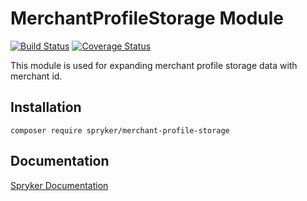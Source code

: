 # MerchantProfileStorage Module
[![Build Status](https://travis-ci.org/spryker/merchant-profile-storage.svg)](https://travis-ci.org/spryker/merchant-profile-storage)
[![Coverage Status](https://coveralls.io/repos/github/spryker/merchant-profile-storage/badge.svg)](https://coveralls.io/github/spryker/merchant-profile-storage)

This module is used for expanding merchant profile storage data with merchant id.

## Installation

```
composer require spryker/merchant-profile-storage
```

## Documentation

[Spryker Documentation](https://academy.spryker.com/developing_with_spryker/module_guide/modules.html)
